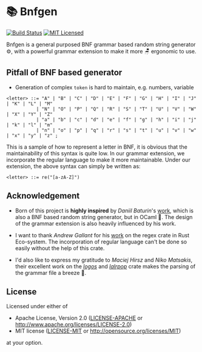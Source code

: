 # 📚 Bnfgen

[![Build Status][actions-badge]][actions-url]
[![MIT Licensed][mit-badge]][mit-url]

[actions-badge]: https://github.com/Devin-Yeung/bnfgen/actions/workflows/ci.yml/badge.svg?branch=master
[actions-url]: https://github.com/Devin-Yeung/bnfgen/actions/workflows/ci.yml
[mit-badge]: https://img.shields.io/badge/license-MIT-blue.svg
[mit-url]: https://github.com/Devin-Yeung/bnfgen/blob/master/LICENSE-MIT

Bnfgen is a general purposed BNF grammar based random string generator ⚙️,
with a powerful grammar extension to make it more 🪑 ergonomic to use.

## Pitfall of BNF based generator

- Generation of complex `token` is hard to maintain, e.g. numbers, variable

```text
<letter> ::= "A" | "B" | "C" | "D" | "E" | "F" | "G" | "H" | "I" | "J" | "K" | "L" | "M" 
           | "N" | "O" | "P" | "Q" | "R" | "S" | "T" | "U" | "V" | "W" | "X" | "Y" | "Z" 
           | "a" | "b" | "c" | "d" | "e" | "f" | "g" | "h" | "i" | "j" | "k" | "l" | "m" 
           | "n" | "o" | "p" | "q" | "r" | "s" | "t" | "u" | "v" | "w" | "x" | "y" | "z" ;
```

This is a sample of how to represent a letter in BNF, it is obvious that the maintainability of this syntax is quite
low.
In our grammar extension, we incorporate the regular language to make it more maintainable.
Under our extension, the above syntax can simply be written as:

```text
<letter> ::= re("[a-zA-Z]")
```

## Acknowledgement

- Born of this project is __highly inspired__ by _Daniil Baturin_'s [work](https://github.com/dmbaturin/bnfgen),
which is also a BNF based random string generator, but in OCaml 🐫.
The design of the grammar extension is also heavily influenced by his work.

- I want to thank _Andrew Gallant_ for his [work](https://github.com/rust-lang/regex) on the regex crate in Rust Eco-system.
The incorporation of regular language can't be done so easily without the help of this crate.

- I'd also like to express my gratitude to _Maciej Hirsz_ and _Niko Matsakis_,
their excellent work on the _[logos](https://github.com/maciejhirsz/logos)_ 
and _[lalrpop](https://github.com/maciejhirsz/logos)_ crate makes the parsing of the grammar file a breeze 🍃.

## License

Licensed under either of

* Apache License, Version 2.0
  ([LICENSE-APACHE](LICENSE-APACHE) or http://www.apache.org/licenses/LICENSE-2.0)
* MIT license
  ([LICENSE-MIT](LICENSE-MIT) or http://opensource.org/licenses/MIT)

at your option.